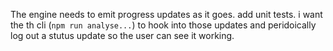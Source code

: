 The engine needs to emit progress updates as it goes.  add unit tests.  i want the th cli (`npm run analyse...`) to hook into those updates and peridoically log out a stutus update so the user can see it working.